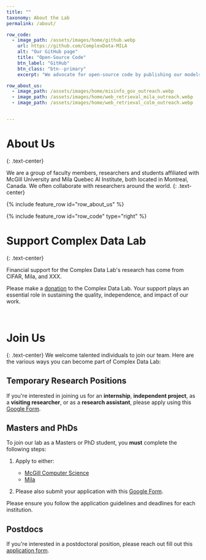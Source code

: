 ```yaml
---
title: ""
taxonomy: About the Lab
permalink: /about/

row_code:
  - image_path: /assets/images/home/github.webp
    url: https://github.com/ComplexData-MILA
    alt: "Our GitHub page"
    title: "Open-Source Code"
    btn_label: "GitHub"
    btn_class: "btn--primary"
    excerpt: "We advocate for open-source code by publishing our models and datasets on GitHub, empowering researchers and developers to easily reproduce, extend, and contribute to our work through community-driven pull requests and issue discussions."

row_about_us:
  - image_path: /assets/images/home/misinfo_gov_outreach.webp
  - image_path: /assets/images/home/web_retrieval_mila_outreach.webp
  - image_path: /assets/images/home/web_retrieval_colm_outreach.webp


---
```

# About Us
{: .text-center}

We are a group of faculty members, researchers and students affiliated with McGill University and Mila Quebec AI Institute, both located in Montreal, Canada. We often collaborate with researchers around the world.
{: .text-center}

{% include feature_row id="row_about_us" %}


<!-- # Open Source Code -->
{% include feature_row id="row_code" type="right" %}


# Support Complex Data Lab
{: .text-center}

Financial support for the Complex Data Lab's research has come from CIFAR, Mila, and XXX.

Please make a [donation](xxx) to the Complex Data Lab. Your support plays an essential role in sustaining the quality, independence, and impact of our work.

<br>

# Join Us
{: .text-center}
We welcome talented individuals to join our team. Here are the various ways you can become part of Complex Data Lab:


## Temporary Research Positions

If you're interested in joining us for an **internship**, **independent project**, as a **visiting researcher**, or as a **research assistant**, please apply using this [Google Form](https://forms.gle/tvNMRpzPiRiHPpoQ9).

## Masters and PhDs

To join our lab as a Masters or PhD student, you **must** complete the following steps:

1. Apply to either:
   - [McGill Computer Science](https://www.cs.mcgill.ca/graduate/future/applying/)
   - [Mila](https://mila.quebec/en/research-masters-and-phd)

2. Please also submit your application with this [Google Form](https://forms.gle/L4DL8bcGUnAgh4wz9).

Please ensure you follow the application guidelines and deadlines for each institution. 

## Postdocs

If you're interested in a postdoctoral position, please reach out fill out this [application form](https://docs.google.com/forms/d/e/1FAIpQLSc3Sjx3g28o90sStwGxLShKpnuSdw0oA9_Hegv9XaGcbnlc9A/viewform).
